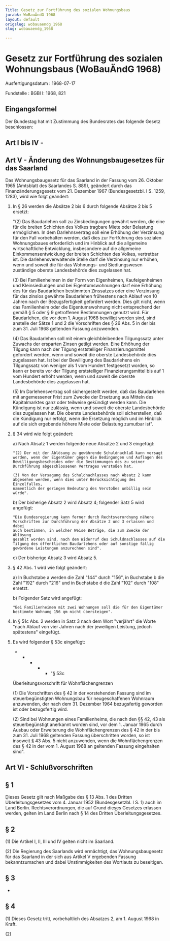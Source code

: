 ```yaml
---
Title: Gesetz zur Fortführung des sozialen Wohnungsbaus
jurabk: WoBauÄndG 1968
layout: default
origslug: wobauaendg_1968
slug: wobauaendg_1968

---
```


# Gesetz zur Fortführung des sozialen Wohnungsbaus (WoBauÄndG 1968)

Ausfertigungsdatum
:   1968-07-17

Fundstelle
:   BGBl I: 1968, 821



## Eingangsformel

Der Bundestag hat mit Zustimmung des Bundesrates das folgende Gesetz
beschlossen:


## Art I bis IV -



## Art V - Änderung des Wohnungsbaugesetzes für das Saarland

Das Wohnungsbaugesetz für das Saarland in der Fassung vom 26. Oktober
1965 (Amtsblatt des Saarlandes S. 889), geändert durch das
Finanzänderungsgesetz vom 21. Dezember 1967 (Bundesgesetzbl. I S.
1259, 1283), wird wie folgt geändert:

1.  In § 26 werden die Absätze 2 bis 6 durch folgende Absätze 2 bis 5
    ersetzt:

    "(2) Das Baudarlehen soll zu Zinsbedingungen gewährt werden, die eine
    für die breiten Schichten des Volkes tragbare Miete oder Belastung
    ermöglichen. In dem Darlehnsvertrag soll eine Erhöhung der Verzinsung
    für den Fall vorbehalten werden, daß dies zur Fortführung des sozialen
    Wohnungsbaues erforderlich und im Hinblick auf die allgemeine
    wirtschaftliche Entwicklung, insbesondere auf die allgemeine
    Einkommensentwicklung der breiten Schichten des Volkes, vertretbar
    ist. Die darlehensverwaltende Stelle darf die Verzinsung nur erhöhen,
    wenn und soweit die für das Wohnungs- und Siedlungswesen zuständige
    oberste Landesbehörde dies zugelassen hat.

    (3) Bei Familienheimen in der Form von Eigenheimen, Kaufeigenheimen
    und Kleinsiedlungen und bei Eigentumswohnungen darf eine Erhöhung des
    für das Baudarlehen bestimmten Zinssatzes oder eine Verzinsung für das
    zinslos gewährte Baudarlehen frühestens nach Ablauf  von 10 Jahren
    nach der Bezugsfertigkeit gefordert werden. Dies gilt nicht, wenn das
    Familienheim oder die Eigentumswohnung nicht entsprechend der gemäß §
    5 oder § 9 getroffenen Bestimmungen genutzt wird. Für Baudarlehen, die
    vor dem 1. August 1968 bewilligt worden sind, sind anstelle der Sätze
    1 und 2 die Vorschriften des § 26 Abs. 5 in der bis zum 31. Juli 1968
    geltenden Fassung anzuwenden.

    (4) Das Baudarlehen soll mit einem gleichbleibenden Tilgungssatz unter
    Zuwachs der ersparten Zinsen getilgt werden. Eine Erhöhung der Tilgung
    kann nach der Tilgung erststelliger Finanzierungsmittel gefordert
    werden, wenn und soweit die oberste Landesbehörde dies zugelassen hat.
    Ist bei der Bewilligung des Baudarlehens ein Tilgungssatz von weniger
    als 1 vom Hundert festgesetzt worden, so kann er bereits vor der
    Tilgung erststelliger Finanzierungsmittel bis auf 1 vom Hundert erhöht
    werden, wenn und soweit die oberste Landesbehörde dies zugelassen hat.

    (5) Im Darlehensvertrag soll sichergestellt werden, daß das
    Baudarlehen mit angemessener Frist zum Zwecke der Ersetzung aus
    Mitteln des Kapitalmarktes ganz oder teilweise gekündigt werden kann.
    Die Kündigung ist nur zulässig, wenn und soweit die oberste
    Landesbehörde dies zugelassen hat. Die oberste Landesbehörde soll
    sicherstellen, daß die Kündigung nur erfolgt, wenn die Ersetzung
    möglich und im Hinblick auf die sich ergebende höhere Miete oder
    Belastung zumutbar ist".


2.  § 34 wird wie folgt geändert:

    a)  Nach Absatz 1 werden folgende neue Absätze 2 und 3 eingefügt:

        "(2) Der mit der Ablösung zu gewährende Schuldnachlaß kann versagt
        werden, wenn der Eigentümer gegen die Bedingungen und Auflagen des
        Bewilligungsbescheides oder die Bestimmungen des zu seiner
        Durchführung abgeschlossenen Vertrages verstoßen hat.

        (3) Von der Versagung des Schuldnachlasses nach Absatz 2 kann
        abgesehen werden, wenn dies unter Berücksichtigung des Einzelfalles,
        namentlich der geringen Bedeutung des Verstoßes unbillig sein würde".


    b)  Der bisherige Absatz 2 wird Absatz 4; folgender Satz 5 wird angefügt:

        "Die Bundesregierung kann ferner durch Rechtsverordnung nähere
        Vorschriften zur Durchführung der Absätze 2 und 3 erlassen und dabei
        auch bestimmen, in welcher Weise Beträge, die zum Zwecke der Ablösung
        gezahlt worden sind, nach dem Widerruf des Schuldnachlasses auf die
        Tilgung des öffentlichen Baudarlehens oder auf sonstige fällig
        gewordene Leistungen anzurechnen sind".


    c)  Der bisherige Absatz 3 wird Absatz 5.





3.  § 42 Abs. 1 wird wie folgt geändert:

    a)  In Buchstabe a werden die Zahl "144" durch "156", in Buchstabe b die
        Zahl "192" durch "216" und in Buchstabe d die Zahl "102" durch "108"
        ersetzt.


    b)  Folgender Satz wird angefügt:

        "Bei Familienheimen mit zwei Wohnungen soll die für den Eigentümer
        bestimmte Wohnung 156 qm nicht übersteigen".





4.  In § 51c Abs. 2 werden in Satz 3 nach dem Wort "verjährt" die Worte
    "nach Ablauf von vier Jahren nach der jeweiligen Leistung, jedoch
    spätestens" eingefügt.


5.  Es wird folgender § 53c eingefügt:

    *
        *
            *
                *
                    *   "§ 53c
















    Überleitungsvorschrift für Wohnflächengrenzen

    (1) Die Vorschriften des § 42 in der vorstehenden Fassung sind im
    steuerbegünstigten Wohnungsbau für neugeschaffenen Wohnraum
    anzuwenden, der nach dem 31. Dezember 1964 bezugsfertig geworden ist
    oder bezugsfertig wird.

    (2) Sind bei Wohnungen eines Familienheims, die nach den §§ 42, 43 als
    steuerbegünstigt anerkannt worden sind, vor dem 1. Januar 1965 durch
    Ausbau oder Erweiterung die Wohnflächengrenzen des § 42 in der bis zum
    31\. Juli 1968 geltenden Fassung überschritten worden, so ist insoweit
    § 43 Abs. 5 nicht anzuwenden, wenn die Wohnflächengrenzen des § 42 in
    der vom 1. August 1968 an geltenden Fassung eingehalten sind".





## Art VI - Schlußvorschriften



## § 1

Dieses Gesetz gilt nach Maßgabe des § 13 Abs. 1 des Dritten
Überleitungsgesetzes vom 4. Januar 1952 (Bundesgesetzbl. I S. 1) auch
im Land Berlin. Rechtsverordnungen, die auf Grund dieses Gesetzes
erlassen werden, gelten im Land Berlin nach § 14 des Dritten
Überleitungsgesetzes.


## § 2

(1) Die Artikel I, II, III und IV gelten nicht im Saarland.

(2) Die Regierung des Saarlands wird ermächtigt, das Wohnungsbaugesetz
für das Saarland in der sich aus Artikel V ergebenden Fassung
bekanntzumachen und dabei Unstimmigkeiten des Wortlauts zu beseitigen.


## § 3

-


## § 4

(1) Dieses Gesetz tritt,
vorbehaltlich des Absatzes 2,              am 1. August 1968 in Kraft.

(2)

